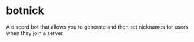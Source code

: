 # botnick
A discord bot that allows you to generate and then set nicknames for users when they join a server.
